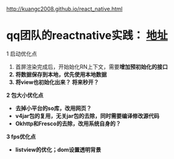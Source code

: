 

http://kuangc2008.github.io/react_native.html


<h1> qq团队的reactnative实践： <a href="http://mp.weixin.qq.com/s?__biz=MzI1MTA1MzM2Nw==&mid=401483604&idx=1&sn=399cdf7e13fe6125108de1bfd045f2cf&scene=1&srcid=0201jjP1taWIXhov43NwnoRq&from=groupmessage&isappinstalled=0#wechat_redirect"> 地址</a></h1>
<p>
1 启动优化点
  <ol>
    <li> 首屏渲染完成后，开始始化RN上下文，需要<strong>增加预初始化的接口</stong>  </li>
    <li>将数据保存到本地，优先使用本地数据</li>
    <li>将view也初始化出来？ 将来秒开？</li>
  </ol>
</p>

<p>
2 包大小优化点
  <ul>
    <li>去掉小平台的so库，改用网页？</li>
    <li>v4jar包的复用，无关jar包的去除，同时需要编译修改源代码</li>
    <li>Okhttp和Fresco的去除，改用系统自身的？</li>
  </ul>
</p>


<p>
3 fps优化点
  <ul>
    <li>listview的优化；dom设置透明背景 </li>
  </ul>
</p>
